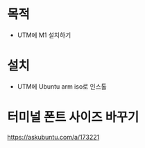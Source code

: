 # 목적 
- UTM에 M1 설치하기 

# 설치 
- UTM에 Ubuntu arm iso로 인스톨 

# 터미널 폰트 사이즈 바꾸기 

https://askubuntu.com/a/173221